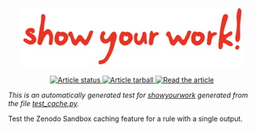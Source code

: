 <p align="center">
<a href="https://github.com/showyourwork/showyourwork">
<img width = "450" src="https://raw.githubusercontent.com/showyourwork/.github/main/images/showyourwork.png" alt="showyourwork"/>
</a>
<br>
<br>
<a href="https://github.com/showyourwork/test-cache/actions/workflows/build.yml">
<img src="https://github.com/showyourwork/test-cache/actions/workflows/build.yml/badge.svg?branch=main" alt="Article status"/>
</a>
<a href="https://github.com/showyourwork/test-cache/raw/main-pdf/arxiv.tar.gz">
<img src="https://img.shields.io/badge/article-tarball-blue.svg?style=flat" alt="Article tarball"/>
</a>
<a href="https://github.com/showyourwork/test-cache/raw/main-pdf/ms.pdf">
<img src="https://img.shields.io/badge/article-pdf-blue.svg?style=flat" alt="Read the article"/>
</a>
</p>

*This is an automatically generated test for [showyourwork](https://github.com/showyourwork/showyourwork) generated from the file [test_cache.py](https://github.com/showyourwork/showyourwork/blob/main/tests/integration/test_cache.py).*


Test the Zenodo Sandbox caching feature for a rule with a single output.


